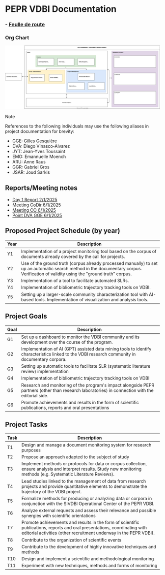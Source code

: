 # PEPR VDBI Documentation

### - [Feulle de route](https://pepr-vdbi.fr/feuille-de-route-scientifique-et-technique)

### Org Chart
![org chart](./organigramme.drawio.svg)

> [!NOTE]
> References to the following individuals may use the following aliases in project documentation for brevity:
> - GGE: Gilles Gesquière
> - DVA: Diego Vinasco-Alvarez
> - JYT: Jean-Yves Toussaint
> - EMO: Emannuelle Moench
> - ARU: Anne Raus
> - GGR: Gabriel Gros
> - JSAR: Joud Sarkis

## Reports/Meeting notes
- [Day 1 Report 2/1/2025](./meeting_notes/02-01-2025_DVA.md)
- [Meeting CoDir 6/1/2025](./meeting_notes/06-01-2025_vdbi.md)
- [Meeting CO 6/1/2025](./meeting_notes/06-01-2025_co.md)
- [Point DVA GGE 6/1/2025](./meeting_notes/06-01-2025_point.md)


## Proposed Project Schedule (by year)

| Year | Description                                                                                                                                                                           |
| ---- | ------------------------------------------------------------------------------------------------------------------------------------------------------------------------------------- |
| Y1   | Implementation of a project monitoring tool based on the corpus of documents already covered by the call for projects.                                                                |
| Y2   | Use of the ground truth (corpus already processed manually) to set up an automatic search method in the documentary corpus. Verification of validity using the "ground truth" corpus. |
| Y3   | Implementation of a tool to facilitate automated SLRs.                                                                                                                                |
| Y4   | Implementation of bibliometric trajectory tracking tools on VDBI.                                                                                                                     |
| Y5   | Setting up a larger-scale community characterization tool with AI-based tools. Implementation of visualization and analysis tools.                                                    |


## Project Goals

| Goal | Description                                                                                                                                       |
| ---- | ------------------------------------------------------------------------------------------------------------------------------------------------- |
| G1   | Set up a dashboard to monitor the VDBI community and its development over the course of the program.                                              |
| G2   | Implementation of AI (GPT) assisted data mining tools to identify characteristics linked to the VDBI research community in documentary corpora.   |
| G3   | Setting up automatic tools to facilitate SLR (systematic literature review) implementation                                                        |
| G4   | Implementation of bibliometric trajectory tracking tools on VDBI                                                                                  |
| G5   | Research and monitoring of the program's impact alongside PEPR partners (other than research laboratories) in connection with the editorial side. |
| G6   | Promote achievements and results in the form of scientific publications, reports and oral presentations                                           |


## Project Tasks

| Task | Description                                                                                                                                                                                    |
| ---- | ---------------------------------------------------------------------------------------------------------------------------------------------------------------------------------------------- |
| T1   | Design and manage a document monitoring system for research purposes                                                                                                                           |
| T2   | Propose an approach adapted to the subject of study                                                                                                                                            |
| T3   | Implement methods or protocols for data or corpus collection, ensure analysis and interpret results. Study new monitoring methods (e.g. Systematic Literature Reviews).                        |
| T4   | Lead studies linked to the management of data from research projects and provide quantitative elements to demonstrate the trajectory of the VDBI project.                                      |
| T5   | Formalize methods for producing or analyzing data or corpora in conjunction with the SIVDBI Operational Center of the PEPR VDBI.                                                               |
| T6   | Analyze external requests and assess their relevance and possible synergies with scientific orientations                                                                                       |
| T7   | Promote achievements and results in the form of scientific publications, reports and oral presentations, coordinating with editorial activities (other recruitment underway in the PEPR VDBI). |
| T8   | Contribute to the organization of scientific events                                                                                                                                            |
| T9   | Contribute to the development of highly innovative techniques and methods                                                                                                                      |
| T10  | Design and implement a scientific and methodological monitoring                                                                                                                                |
| T11  | Experiment with new techniques, methods and forms of monitoring                                                                                                                                |
